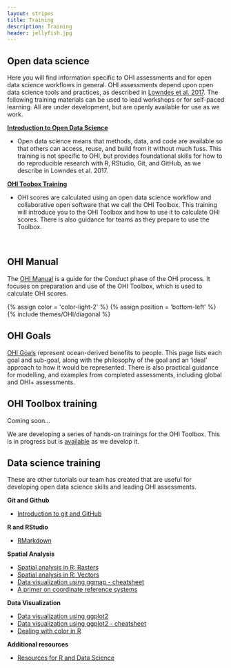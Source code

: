 ```yaml
---
layout: stripes
title: Training
description: Training
header: jellyfish.jpg
---
```


## Open data science

Here you will find information specific to OHI assessments and for open data science workflows in general. OHI assessments depend upon open data science tools and practices, as described in [Lowndes et al. 2017](https://www.nature.com/articles/s41559-017-0160). The following training materials can be used to lead workshops or for self-paced learning. All are under development, but are openly available for use as we work. 

[**Introduction to Open Data Science**](http://ohi-science.org/data-science-training/) 

- Open data science means that methods, data, and code are available so that others can access, reuse, and build from it without much fuss. This training is not specific to OHI, but provides foundational skills for how to do reproducible research with R, RStudio, Git, and GitHub, as we describe in Lowndes et al. 2017. 

[**OHI Toobox Training**](http://ohi-science.org/toolbox-training/)

- OHI scores are calculated using an open data science workflow and collaborative open software that we call the OHI Toolbox. This training will introduce you to the OHI Toolbox and how to use it to calculate OHI scores. There is also guidance for teams as they prepare to use the Toolbox.

<br>

## OHI Manual

The [OHI Manual](/manual) is a guide for the Conduct phase of the OHI process. It focuses on preparation and use of the OHI Toolbox, which is used to calculate OHI scores. 

{% assign color = 'color-light-2' %}
{% assign position = 'bottom-left' %}
{% include themes/OHI/diagonal %}


## OHI Goals

[OHI Goals](/goals) represent ocean-derived benefits to people. This page lists each goal and sub-goal, along with the philosophy of the goal and an ‘ideal’ approach to how it would be represented. There is also practical guidance for modelling, and examples from completed assessments, including global and OHI+ assessments.


## OHI Toolbox training

Coming soon...

We are developing a series of hands-on trainings for the OHI Toolbox. This is in progress but is [available](http://ohi-science.org/toolbox-training/) as we develop it. 


## Data science training

These are other tutorials our team has created that are useful for developing open data science skills and leading OHI assessments.

**Git and Github**  
- <a href="https://github.com/eco-data-science/github-intro" target="_blank">Introduction to git and GitHub</a>  

**R and RStudio**  
- <a href="https://github.com/eco-data-science/rmarkdown_R" target="_blank">RMarkdown</a>   

**Spatial Analysis**  
- <a href="https://github.com/eco-data-science/spatial-analysis-R#introduction-to-spatial-analysis-in-r" target="_blank">Spatial analysis in R: Rasters</a>  
- <a href="https://github.com/eco-data-science/spatial_analysis2_R#r-spatial-analysis-workshop-vectors-polygons-and-shapefiles" target="_blank">Spatial analysis in R: Vectors</a>  
- [Data visualization using ggmap - cheatsheet](https://github.com/OHI-Science/ohi-science.github.io/raw/3c6babb40348e62b322abadad086ece565411adf/assets/downloads/other/ggmapCheatsheet.pdf)  
- [A primer on coordinate reference systems](https://github.com/OHI-Science/ohi-science.github.io/raw/dev/assets/downloads/other/CRS.pdf)  


**Data Visualization**  
- <a href="https://rawgit.com/eco-data-science/VisualizingData/master/ggplot2_intro.html" target="_blank">Data visualization using ggplot2</a>  
- [Data visualization using ggplot2 - cheatsheet](https://github.com/OHI-Science/ohi-science.github.io/raw/dev/assets/downloads/other/ggplot2%20cheatsheet%20v2.pdf)
- [Dealing with color in R](https://github.com/OHI-Science/ohi-science.github.io/raw/dev/assets/downloads/other/ColorDec82015.pdf)  

**Additional resources**

- [Resources for R and Data Science](http://ohi-science.org/news/Resources-for-R-and-Data-Science)